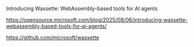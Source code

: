 Introducing Wassette: WebAssembly-based tools for AI agents

https://opensource.microsoft.com/blog/2025/08/06/introducing-wassette-webassembly-based-tools-for-ai-agents/

https://github.com/microsoft/wassette

